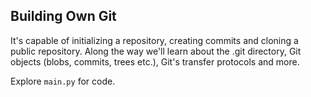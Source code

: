 ## Building Own Git

It's capable of initializing a repository, creating commits and cloning a public repository. Along the way we'll learn about the .git directory, Git objects (blobs, commits, trees etc.), Git's transfer protocols and more.

Explore `main.py` for code.